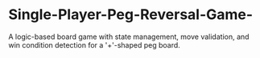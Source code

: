 # Single-Player-Peg-Reversal-Game-
A logic-based board game with state management, move validation, and win condition detection for a '+'-shaped peg board.
